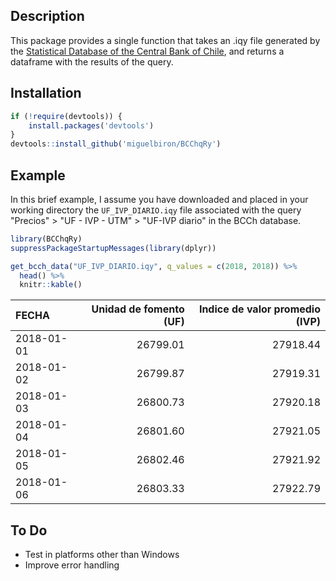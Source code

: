 
Description
-----------

This package provides a single function that takes an .iqy file generated by the [Statistical Database of the Central Bank of Chile](https://si3.bcentral.cl/Siete/secure/cuadros/arboles.aspx), and returns a dataframe with the results of the query.

Installation
------------

``` r
if (!require(devtools)) {
    install.packages('devtools')
}
devtools::install_github('miguelbiron/BCChqRy')
```

Example
-------

In this brief example, I assume you have downloaded and placed in your working directory the `UF_IVP_DIARIO.iqy` file associated with the query "Precios" &gt; "UF - IVP - UTM" &gt; "UF-IVP diario" in the BCCh database.

``` r
library(BCChqRy)
suppressPackageStartupMessages(library(dplyr))

get_bcch_data("UF_IVP_DIARIO.iqy", q_values = c(2018, 2018)) %>% 
  head() %>% 
  knitr::kable()
```

| FECHA      |  Unidad de fomento (UF)|  Indice de valor promedio (IVP)|
|:-----------|-----------------------:|-------------------------------:|
| 2018-01-01 |                26799.01|                        27918.44|
| 2018-01-02 |                26799.87|                        27919.31|
| 2018-01-03 |                26800.73|                        27920.18|
| 2018-01-04 |                26801.60|                        27921.05|
| 2018-01-05 |                26802.46|                        27921.92|
| 2018-01-06 |                26803.33|                        27922.79|

To Do
-----

-   Test in platforms other than Windows
-   Improve error handling
